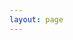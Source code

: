 ```yaml
---
layout: page
---
```


<script setup>
import Playground from '@theme/components/Playground.vue'
</script>

<Playground />
